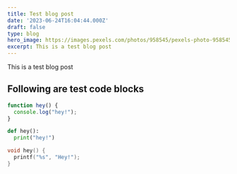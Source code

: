 ```yaml
---
title: Test blog post
date: '2023-06-24T16:04:44.000Z'
draft: false
type: blog
hero_image: https://images.pexels.com/photos/958545/pexels-photo-958545.jpeg?auto=compress&cs=tinysrgb&w=1260&h=750&dpr=1
excerpt: This is a test blog post
---
```


This is a test blog post

## Following are test code blocks

~~~js
function hey() {
  console.log("hey!");
}
~~~

~~~py
def hey():
  print("hey!")
~~~

~~~c
void hey() {
  printf("%s", "Hey!");
}
~~~
